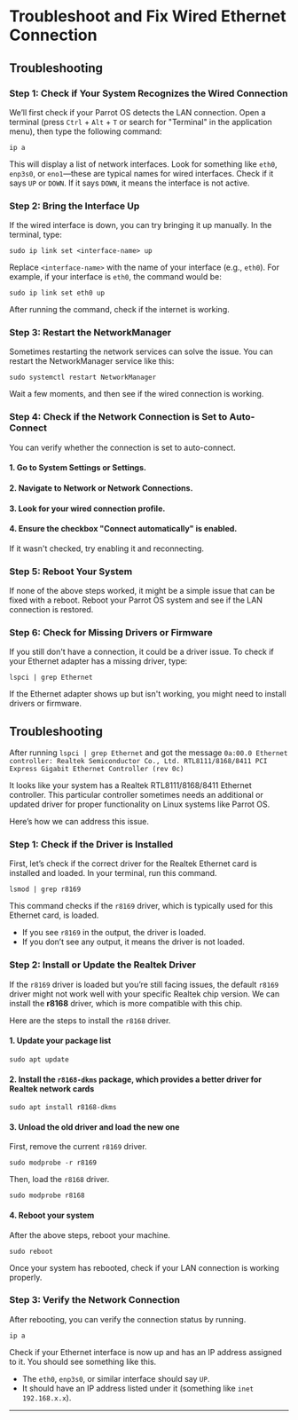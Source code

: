 # Troubleshoot and Fix Wired Ethernet Connection

## Troubleshooting

### Step 1: Check if Your System Recognizes the Wired Connection
We’ll first check if your Parrot OS detects the LAN connection. Open a terminal (press `Ctrl` + `Alt` + `T` or search for "Terminal" in the application menu), then type the following command:

```
ip a
```

This will display a list of network interfaces. Look for something like `eth0`, `enp3s0`, or `eno1`—these are typical names for wired interfaces. Check if it says `UP` or `DOWN`. If it says `DOWN`, it means the interface is not active.

### Step 2: Bring the Interface Up
If the wired interface is down, you can try bringing it up manually. In the terminal, type:

```
sudo ip link set <interface-name> up
```

Replace `<interface-name>` with the name of your interface (e.g., `eth0`). For example, if your interface is `eth0`, the command would be:

```
sudo ip link set eth0 up
```

After running the command, check if the internet is working.

### Step 3: Restart the NetworkManager
Sometimes restarting the network services can solve the issue. You can restart the NetworkManager service like this:

```
sudo systemctl restart NetworkManager
```

Wait a few moments, and then see if the wired connection is working.

### Step 4: Check if the Network Connection is Set to Auto-Connect
You can verify whether the connection is set to auto-connect.

#### 1. Go to **System Settings** or **Settings**.
#### 2. Navigate to **Network** or **Network Connections**.
#### 3. Look for your wired connection profile.
#### 4. Ensure the checkbox "Connect automatically" is enabled.

If it wasn't checked, try enabling it and reconnecting.

### Step 5: Reboot Your System
If none of the above steps worked, it might be a simple issue that can be fixed with a reboot. Reboot your Parrot OS system and see if the LAN connection is restored.

### Step 6: Check for Missing Drivers or Firmware
If you still don't have a connection, it could be a driver issue. To check if your Ethernet adapter has a missing driver, type:

```
lspci | grep Ethernet
```

If the Ethernet adapter shows up but isn't working, you might need to install drivers or firmware.

## Troubleshooting

After running `lspci | grep Ethernet` and got the message `0a:00.0 Ethernet controller: Realtek Semiconductor Co., Ltd. RTL8111/8168/8411 PCI Express Gigabit Ethernet Controller (rev 0c)`

It looks like your system has a Realtek RTL8111/8168/8411 Ethernet controller. This particular controller sometimes needs an additional or updated driver for proper functionality on Linux systems like Parrot OS.

Here’s how we can address this issue.

### Step 1: Check if the Driver is Installed
First, let’s check if the correct driver for the Realtek Ethernet card is installed and loaded. In your terminal, run this command.

```
lsmod | grep r8169
```

This command checks if the `r8169` driver, which is typically used for this Ethernet card, is loaded.

- If you see `r8169` in the output, the driver is loaded.
- If you don’t see any output, it means the driver is not loaded.

### Step 2: Install or Update the Realtek Driver
If the `r8169` driver is loaded but you’re still facing issues, the default `r8169` driver might not work well with your specific Realtek chip version. We can install the **r8168** driver, which is more compatible with this chip.

Here are the steps to install the `r8168` driver.

#### 1. **Update your package list**

   ```
   sudo apt update
   ```

#### 2. **Install the `r8168-dkms` package**, which provides a better driver for Realtek network cards

   ```
   sudo apt install r8168-dkms
   ```

#### 3. **Unload the old driver and load the new one**

   First, remove the current `r8169` driver.

   ```
   sudo modprobe -r r8169
   ```

   Then, load the `r8168` driver.

   ```
   sudo modprobe r8168
   ```

#### 4. **Reboot your system**
   
   After the above steps, reboot your machine.

   ```
   sudo reboot
   ```

Once your system has rebooted, check if your LAN connection is working properly.

### Step 3: Verify the Network Connection
After rebooting, you can verify the connection status by running.

```
ip a
```

Check if your Ethernet interface is now up and has an IP address assigned to it. You should see something like this.

- The `eth0`, `enp3s0`, or similar interface should say `UP`.
- It should have an IP address listed under it (something like `inet 192.168.x.x`).

___